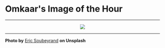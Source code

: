 # Omkaar's Image of the Hour

---

<div align="center">

<a href="https://unsplash.com/photos/a-dark-car-silhouetted-by-the-setting-sun-Evb2xPuRuWc">
  <img src="https://images.unsplash.com/photo-1749215763709-c057dbb60cf3?crop=entropy&cs=tinysrgb&fit=max&fm=jpg&ixid=M3w3NjA2Nzh8MHwxfHJhbmRvbXx8fHx8fHx8fDE3NTIwOTEyMDB8&ixlib=rb-4.1.0&q=80&w=1080" style="max-width:100%; height:auto;">
</a>



</div>

---

**Photo by** [Eric Soubeyrand](https://unsplash.com/@eric_soubeyrand) **on Unsplash**
